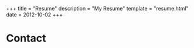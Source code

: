 +++
title = "Resume"
description = "My Resume"
template = "resume.html"
date = 2012-10-02
+++

# Contact

